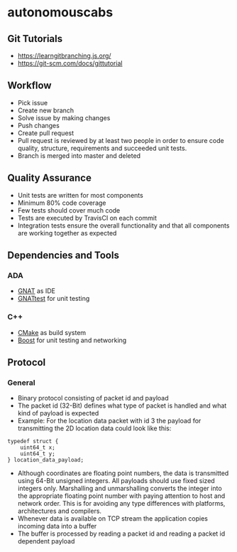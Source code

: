 # autonomouscabs

## Git Tutorials
- https://learngitbranching.js.org/
- https://git-scm.com/docs/gittutorial

## Workflow
- Pick issue
- Create new branch
- Solve issue by making changes
- Push changes
- Create pull request
- Pull request is reviewed by at least two people in order to ensure code quality, structure, requirements and succeeded unit tests.
- Branch is merged into master and deleted

## Quality Assurance
- Unit tests are written for most components
- Minimum 80% code coverage
- Few tests should cover much code
- Tests are executed by TravisCI on each commit
- Integration tests ensure the overall functionality and that all components are working together as expected

## Dependencies and Tools
### ADA
- [GNAT](https://www.adacore.com/gnatpro/toolsuite/gnatstudio) as IDE
- [GNATtest](https://www.adacore.com/gnatpro/toolsuite/gnattest) for unit testing
### C++
- [CMake](https://cmake.org/) as build system
- [Boost](https://www.boost.org/) for unit testing and networking

## Protocol
### General
- Binary protocol consisting of packet id and payload
- The packet id (32-Bit) defines what type of packet is handled and what kind of payload is expected
- Example: For the location data packet with id 3 the payload for transmitting the 2D location data could look like this:
```
typedef struct {
    uint64_t x;
    uint64_t y;
} location_data_payload;
```
- Although coordinates are floating point numbers, the data is transmitted using 64-Bit unsigned integers. All payloads should use fixed sized integers only. Marshalling and unmarshalling converts the integer into the appropriate floating point number with paying attention to host and network order. This is for avoiding any type differences with platforms, architectures and compilers.
- Whenever data is available on TCP stream the application copies incoming data into a buffer
- The buffer is processed by reading a packet id and reading a packet id dependent payload
